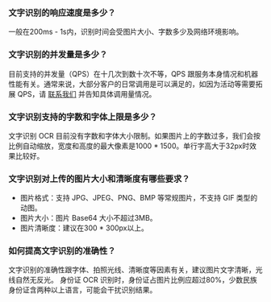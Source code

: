 ### 文字识别的响应速度是多少？
一般在200ms - 1s内，识别时间会受图片大小、字数多少及网络环境影响。

### 文字识别的并发量是多少？
目前支持的并发量（QPS）在十几次到数十次不等，QPS 跟服务本身情况和机器性能有关。通常来说，大部分客户的日常调用是可以满足的，如因为活动等需要拓展 QPS，请 [联系我们](https://cloud.tencent.com/about/connect) 并告知具体调用量情况。

### 文字识别支持的字数和字体上限是多少？
文字识别 OCR 目前没有字数和字体大小限制。如果图片上的字数过多，我们会按比例自动缩放，宽度和高度的最大像素是1000 * 1500。单行字高大于32px时效果比较好。

### 文字识别对上传的图片大小和清晰度有哪些要求？
- 图片格式：支持 JPG、JPEG、PNG、BMP 等常规图片，不支持 GIF 类型的动图。
- 图片大小：图片 Base64 大小不超过3MB。
- 图片清晰度：建议在300 * 300px以上。

### 如何提高文字识别的准确性？
文字识别的准确性跟字体、拍照光线、清晰度等因素有关，建议图片文字清晰，光线自然无反光。
身份证 OCR 识别时，身份证占图片比例应超过80%，少数民族身份证含两种以上语言，可能会干扰识别结果。

